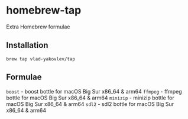 # homebrew-tap
Extra Homebrew formulae

## Installation
```
brew tap vlad-yakovlev/tap
```

## Formulae

`boost` - boost bottle for macOS Big Sur x86_64 & arm64
`ffmpeg` - ffmpeg bottle for macOS Big Sur x86_64 & arm64
`minizip` - minizip bottle for macOS Big Sur x86_64 & arm64
`sdl2` - sdl2 bottle for macOS Big Sur x86_64 & arm64
